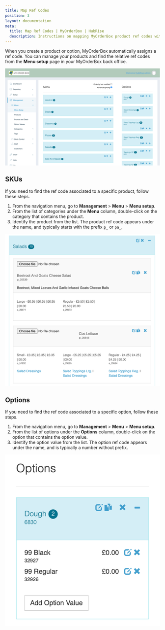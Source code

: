 ```yaml
---
title: Map Ref Codes
position: 3
layout: documentation
meta:
  title: Map Ref Codes | MyOrderBox | HubRise
  description: Instructions on mapping MyOrderBox product ref codes with other apps after connecting your EPOS with HubRise. Connect apps and synchronise your data.
---
```


When you create a product or option, MyOrderBox automatically assigns a ref code.
You can manage your products and find the relative ref codes from the **Menu setup** page in your MyOrderBox back office.

![The Menu setup page in MyOrderBox back office](../images/003-en-myorderbox-menu-setup.png)

## SKUs

If you need to find the ref code associated to a specific product, follow these steps.

1. From the navigation menu, go to **Management** > **Menu** > **Menu setup**.
1. From the list of categories under the **Menu** column, double-click on the category that contains the product.
1. Identify the product from the list. The product ref code appears under the name, and typically starts with the prefix `p_` or `pa_`.

![Finding product ref codes in MyOrderBox back office](../images/004-en-myorderbox-product-ref.png)

## Options

If you need to find the ref code associated to a specific option, follow these steps.

1. From the navigation menu, go to **Management** > **Menu** > **Menu setup**.
1. From the list of options under the **Options** column, double-click on the option that contains the option value.
1. Identify the option value from the list. The option ref code appears under the name, and is typically a number without prefix.

![Finding option ref codes in MyOrderBox back office](../images/005-en-myorderbox-option-ref.png)
